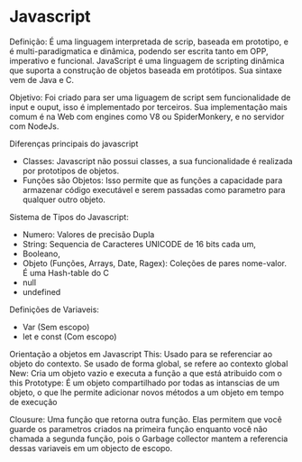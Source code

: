 # Javascript

Definição: É uma linguagem interpretada de scrip, baseada em prototipo, e é multi-paradigmatica e dinâmica, podendo ser escrita tanto em OPP, imperativo e funcional. JavaScript é uma linguagem de scripting dinâmica que suporta a construção de objetos baseada em protótipos. Sua sintaxe vem de Java e C.

Objetivo: Foi criado para ser uma liguagem de script sem funcionalidade de input e ouput, isso é implementado por terceiros. Sua implementação mais comum é na Web com engines como V8 ou SpiderMonkery, e no servidor com NodeJs.

Diferenças principais do javascript

- Classes: Javascript não possui classes, a sua funcionalidade é realizada por prototipos de objetos.
- Funções são Objetos: Isso permite que as funções a capacidade para armazenar código executável e serem passadas como parametro para qualquer outro objeto.

Sistema de Tipos do Javascript:

- Numero: Valores de precisão Dupla
- String: Sequencia de Caracteres UNICODE de 16 bits cada um,
- Booleano,
- Objeto (Funções, Arrays, Date, Ragex): Coleções de pares nome-valor. É uma Hash-table do C
- null
- undefined

Definições de Variaveis:

- Var (Sem escopo)
- let e const (Com escopo)

Orientação a objetos em Javascript
This: Usado para se referenciar ao objeto do contexto. Se usado de forma global, se refere ao contexto global
New: Cria um objeto vazio e executa a função a que está atribuido com o this
Prototype: É um objeto compartilhado por todas as intanscias de um objeto, o que lhe permite adicionar novos métodos a um objeto em tempo de execução

Clousure: Uma função que retorna outra função. Elas permitem que você guarde os parametros criados na primeira função enquanto você não chamada a segunda função, pois o Garbage collector mantem a referencia dessas variaveis em um objecto de escopo.

